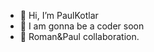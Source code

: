 - 👋 Hi, I’m PaulKotlar
- 👀 I am gonna be a coder soon
- 🌱 Roman&Paul collaboration.

<!---
PaulKotlar/PaulKotlar is a ✨ special ✨ repository because its `README.md` (this file) appears on your GitHub profile.
You can click the Preview link to take a look at your changes.
--->
